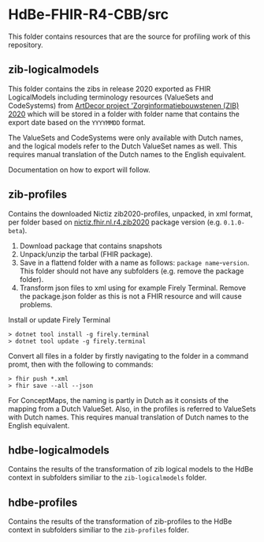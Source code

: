 # HdBe-FHIR-R4-CBB/src
This folder contains resources that are the source for profiling work of this repository.

## zib-logicalmodels
This folder contains the zibs in release 2020 exported as FHIR LogicalModels including terminology resources (ValueSets and CodeSystems) from [ArtDecor project 'Zorginformatiebouwstenen (ZIB) 2020](https://decor.nictiz.nl/decor/services/ProjectIndex?prefix=zib2020bbr-&format=html&language=&ui=nl-NL) which will be stored in a folder with folder name that contains the export date based on the `YYYYMMDD` format.

The ValueSets and CodeSystems were only available with Dutch names, and the logical models refer to the Dutch ValueSet names as well. This requires manual translation of the Dutch names to the English equivalent.

Documentation on how to export will follow. 

## zib-profiles
Contains the downloaded Nictiz zib2020-profiles, unpacked, in xml format, per folder based on [nictiz.fhir.nl.r4.zib2020](https://simplifier.net/packages/nictiz.fhir.nl.r4.zib2020) package version (e.g. `0.1.0-beta`).

1. Download package that contains snapshots
2. Unpack/unzip the tarbal (FHIR package). 
3. Save in a flattend folder with a name as follows: `package name`-`version`. This folder should not have any subfolders (e.g. remove the package folder). 
4. Transform json files to xml using for example Firely Terminal. Remove the package.json folder as this is not a FHIR resource and will cause problems.

Install or update Firely Terminal
```
> dotnet tool install -g firely.terminal
> dotnet tool update -g firely.terminal
```
Convert all files in a folder by firstly navigating to the folder in a command promt, then with the following to commands:
```
> fhir push *.xml
> fhir save --all --json
```

For ConceptMaps, the naming is partly in Dutch as it consists of the mapping from a Dutch ValueSet. Also, in the profiles is referred to ValueSets with Dutch names. This requires manual translation of Dutch names to the English equivalent.

## hdbe-logicalmodels
Contains the results of the transformation of zib logical models to the HdBe context in subfolders similiar to the `zib-logicalmodels` folder. 

## hdbe-profiles
Contains the results of the transformation of zib-profiles to the HdBe context in subfolders similiar to the `zib-profiles` folder.

